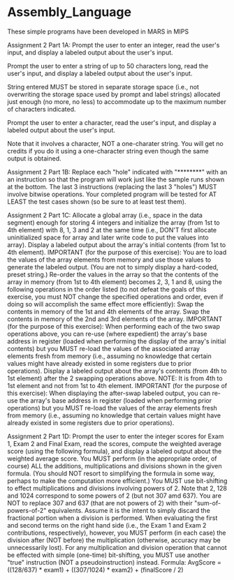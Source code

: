 # Assembly_Language

These simple programs have been developed in MARS in MIPS

Assignment 2 Part 1A:
Prompt the user to enter an integer, 
read the user's input, and display a labeled output 
about the user's input. 
 
Prompt the user to enter a string of up to 50 characters 
long, read the user's input, and display a labeled output 
about the user's input. 
 
String entered MUST be stored in separate storage space 
(i.e., not overwriting the storage space used by prompt 
and label strings) allocated just enough 
(no more, no less) to accommodate up to the maximum 
number of characters indicated. 
 
Prompt the user to enter a character,
read the user's input, and display a labeled output
about the user's input.
 
Note that it involves a character,
NOT a one-charater string. You will get no credits 
if you do it using a one-character string even though 
the same output is obtained.

Assignment 2 Part 1B:
Replace each "hole" indicated with "********" with an
an instruction so that the program will work just like 
the sample runs shown at the bottom.
The last 3 instructions (replacing the last 3 "holes")
MUST involve bitwise operations.
Your completed program will be tested for AT LEAST the 
test cases shown (so be sure to at least test them).

Assignment 2 Part 1C:
Allocate a global array (i.e., space in the data segment) enough for
storing 4 integers and initialize the array (from 1st to 4th element)
with 8, 1, 3 and 2 at the same time (i.e., DON'T first allocate
uninitialized space for array and later write code to put the values
into array).
Display a labeled output about the array's initial contents
(from 1st to 4th element).
IMPORTANT (for the purpose of this exercise):
You are to load the values of the array elements from
memory and use those values to generate the labeled output.
(You are not to simply display a hard-coded, preset string.)
Re-order the values in the array so that the contents of the array in
memory (from 1st to 4th element) becomes 2, 3, 1 and 8, using the following
operations in the order listed (to not defeat the goals of this exercise,
you must NOT change the specified operations and order, even if doing
so will accomplish the same effect more efficiently):
Swap the contents in memory of the 1st and 4th elements of the array.
Swap the contents in memory of the 2nd and 3rd elements of the array.
IMPORTANT (for the purpose of this exercise):
When performing each of the two swap operations above, you can re-use
(where expedient) the array's base address in register (loaded when
performing the display of the array's initial contents) but you MUST re-load
the values of the associated array elements fresh from memory
(i.e., assuming no knowledge that certain values might have already existed
in some registers due to prior operations).
Display a labeled output about the array's contents (from 4th to 1st element)
after the 2 swapping operations above.
NOTE: It is from 4th to 1st element and not from 1st to 4th element.
IMPORTANT (for the purpose of this exercise):
When displaying the after-swap labeled output, you can re-use the array's base 
address in register (loaded when performing prior operations) but you MUST re-load 
the values of the array elements fresh from memory (i.e., assuming no knowledge that 
certain values might have already existed in some registers due to prior operations).

Assignment 2 Part 1D:
Prompt the user to enter the integer scores for Exam 1, Exam 2 and Final Exam,
read the scores, compute the weighted average score
(using the following formula), and display a labeled output about the
weighted average score.
You MUST perform (in the appropriate order, of course) ALL the additions,
multiplications and divisions shown in the given formula.
(You should NOT resort to simplifying the formula in some way, perhaps
to make the computation more efficient.)
You MUST use bit-shifting to effect multiplications and divisions
involving powers of 2.
Note that 2, 128 and 1024 correspond to some powers of 2
(but not 307 amd 637).
You are NOT to replace 307 and 637 (that are not powers of 2) with their
"sum-of-powers-of-2" equivalents.
Assume it is the intent to simply discard the fractional portion when a
division is performed. When evaluating the first and second terms on the
right hand side (i.e., the Exam 1 and Exam 2 contributions, respectively),
however, you MUST perform (in each case) the division after (NOT before) the
multiplication (otherwise, accuracy may be unnecessarily lost).
For any multiplication and division operation that cannot be effected with
simple (one-time) bit-shifting, you MUST use another "true" instruction
(NOT a pseudoinstruction) instead.
Formula:
AvgScore = ((128/637) * exam1) + ((307/1024) * exam2) + (finalScore / 2)
